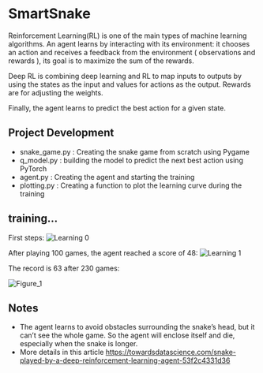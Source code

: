 # SmartSnake

Reinforcement Learning(RL) is one of the main types of machine learning algorithms. An agent learns by interacting with its environment: it chooses an action and receives a feedback from the environment ( observations and rewards ), its goal is to maximize the sum of the rewards.

Deep RL is combining deep learning and RL to map inputs to outputs by using the states as the input and values for actions as the output. Rewards are for adjusting the weights.

Finally, the agent learns to predict the best action for a given state.


## Project Development

* snake_game.py : Creating the snake game from scratch using Pygame 
* q_model.py : building the model to predict the next best action using PyTorch
* agent.py : Creating the agent and starting the training
* plotting.py : Creating a function to plot the learning curve during the training

## training...

First steps: 
![Learning 0](https://user-images.githubusercontent.com/88405252/139755077-f4a7d3e9-3b41-4f98-b4b2-b7e83cc2f9fa.gif)

After playing 100 games, the agent reached a score of 48:
![Learning 1](https://user-images.githubusercontent.com/88405252/139755119-f06a9562-17c1-4025-b559-29b56145ef28.gif)

The record is 63 after 230 games:

![Figure_1](https://user-images.githubusercontent.com/88405252/139759930-d2a87792-a9e1-45c9-aa54-6b269d2f10d5.png)


## Notes

* The agent learns to avoid obstacles surrounding the snake’s head, but it can’t see the whole game. So the agent will enclose itself and die, especially when the snake is longer.
* More details in this article
https://towardsdatascience.com/snake-played-by-a-deep-reinforcement-learning-agent-53f2c4331d36
